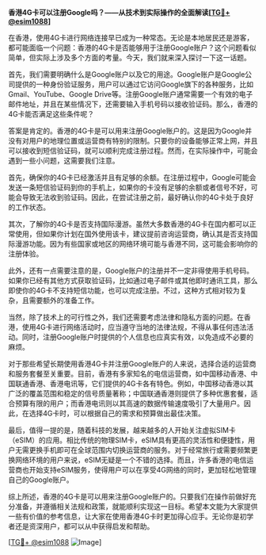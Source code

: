 **香港4G卡可以注册Google吗？——从技术到实际操作的全面解读[[TG💪+ @esim1088](https://t.me/s/esim1088)]**

在香港，使用4G卡进行网络连接早已成为一种常态。无论是本地居民还是游客，都可能面临一个问题：香港的4G卡是否能够用于注册Google账户？这个问题看似简单，但实际上涉及多个方面的考量。今天，我们就来深入探讨一下这一话题。

首先，我们需要明确什么是Google账户以及它的用途。Google账户是Google公司提供的一种身份验证服务，用户可以通过它访问Google旗下的各种服务，比如Gmail、YouTube、Google Drive等。注册Google账户通常需要一个有效的电子邮件地址，并且在某些情况下，还需要输入手机号码以接收验证码。那么，香港的4G卡能否满足这些条件呢？

答案是肯定的。香港的4G卡是可以用来注册Google账户的。这是因为Google并没有对用户的地理位置或运营商有特别的限制。只要你的设备能够正常上网，并且可以接收到短信验证码，就可以顺利完成注册过程。然而，在实际操作中，可能会遇到一些小问题，这需要我们注意。

首先，确保你的4G卡已经激活并且有足够的余额。在注册过程中，Google可能会发送一条短信验证码到你的手机上，如果你的卡没有足够的余额或者信号不好，可能会导致无法收到验证码。因此，在尝试注册之前，最好确认你的4G卡处于良好的工作状态。

其次，了解你的4G卡是否支持国际漫游。虽然大多数香港的4G卡在国内都可以正常使用，但如果你计划在国外使用该卡，建议提前咨询运营商，确认其是否支持国际漫游功能。因为有些国家或地区的网络环境可能与香港不同，这可能会影响你的注册体验。

此外，还有一点需要注意的是，Google账户的注册并不一定非得使用手机号码。如果你已经有其他方式获取验证码，比如通过电子邮件或其他即时通讯工具，那么即使你的4G卡不支持短信功能，也可以完成注册。不过，这种方式相对较为复杂，且需要额外的准备工作。

当然，除了技术上的可行性之外，我们还需要考虑法律和隐私方面的问题。在香港，使用4G卡进行网络活动时，应当遵守当地的法律法规，不得从事任何违法活动。同时，注册Google账户时提供的个人信息也应真实有效，以免造成不必要的麻烦。

对于那些希望长期使用香港4G卡并注册Google账户的人来说，选择合适的运营商和服务套餐至关重要。目前，香港有多家知名的电信运营商，如中国移动香港、中国联通香港、香港电讯等，它们提供的4G卡各有特色。例如，中国移动香港以其广泛的覆盖范围和稳定的信号质量著称；中国联通香港则提供了多种优惠套餐，适合预算有限的用户；而香港电讯则以其高速的数据传输速度吸引了大量用户。因此，在选择4G卡时，可以根据自己的需求和预算做出最佳决策。

最后，值得一提的是，随着科技的发展，越来越多的人开始关注虚拟SIM卡（eSIM）的应用。相比传统的物理SIM卡，eSIM具有更高的灵活性和便捷性，用户无需更换手机即可在全球范围内切换运营商的服务。对于经常旅行或需要频繁更换网络环境的用户来说，eSIM无疑是一个不错的选择。而且，许多香港的电信运营商也开始支持eSIM服务，使得用户可以在享受4G网络的同时，更加轻松地管理自己的Google账户。

综上所述，香港的4G卡是可以用来注册Google账户的。只要我们在操作前做好充分准备，并遵循相关法规和政策，就能顺利实现这一目标。希望本文能为大家提供一些有价值的参考信息，让大家在使用香港4G卡时更加得心应手。无论你是初学者还是资深用户，都可以从中获得启发和帮助。

[[TG💪+ @esim1088](https://t.me/s/esim1088) ![Image](https://i.postimg.cc/4NQfJmqS/Snipaste-2025-05-13-00-14-12.png)]